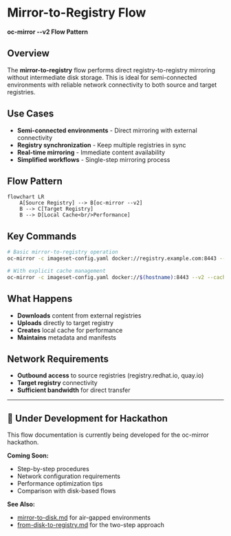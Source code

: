 # Mirror-to-Registry Flow

**oc-mirror --v2 Flow Pattern**

## Overview

The **mirror-to-registry** flow performs direct registry-to-registry mirroring without intermediate disk storage. This is ideal for semi-connected environments with reliable network connectivity to both source and target registries.

## Use Cases

- **Semi-connected environments** - Direct mirroring with external connectivity
- **Registry synchronization** - Keep multiple registries in sync
- **Real-time mirroring** - Immediate content availability
- **Simplified workflows** - Single-step mirroring process

## Flow Pattern

```mermaid
flowchart LR
    A[Source Registry] --> B[oc-mirror --v2]
    B --> C[Target Registry]
    B --> D[Local Cache<br/>Performance]
```

## Key Commands

```bash
# Basic mirror-to-registry operation  
oc-mirror -c imageset-config.yaml docker://registry.example.com:8443 --v2

# With explicit cache management
oc-mirror -c imageset-config.yaml docker://$(hostname):8443 --v2 --cache-dir .cache
```

## What Happens

- **Downloads** content from external registries
- **Uploads** directly to target registry
- **Creates** local cache for performance
- **Maintains** metadata and manifests

## Network Requirements

- **Outbound access** to source registries (registry.redhat.io, quay.io)
- **Target registry** connectivity
- **Sufficient bandwidth** for direct transfer

---

## 🚧 **Under Development for Hackathon**

This flow documentation is currently being developed for the oc-mirror hackathon.

**Coming Soon:**
- Step-by-step procedures
- Network configuration requirements
- Performance optimization tips
- Comparison with disk-based flows

**See Also:** 
- [mirror-to-disk.md](mirror-to-disk.md) for air-gapped environments
- [from-disk-to-registry.md](from-disk-to-registry.md) for the two-step approach

